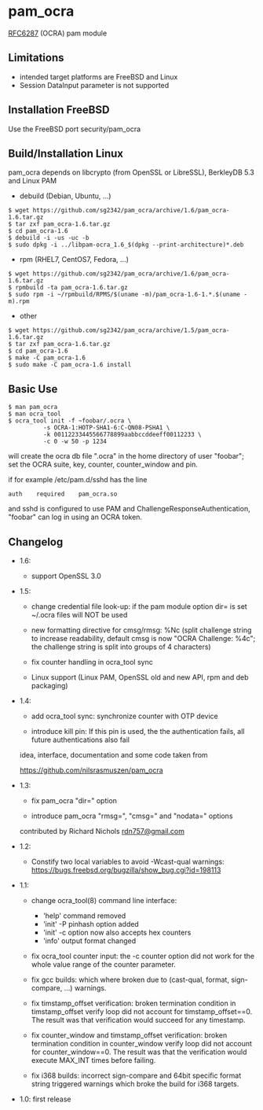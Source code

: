 pam_ocra
=======

[RFC6287](http://tools.ietf.org/html/rfc6287) (OCRA) pam module

Limitations
-----------

  - intended target platforms are FreeBSD and Linux
  - Session DataInput parameter is not supported

Installation FreeBSD
----------------

Use the FreeBSD port security/pam_ocra

Build/Installation Linux
----------------

pam_ocra depends on libcrypto (from OpenSSL or LibreSSL), BerkleyDB 5.3
and Linux PAM


- debuild (Debian, Ubuntu, ...)

```
$ wget https://github.com/sg2342/pam_ocra/archive/1.6/pam_ocra-1.6.tar.gz
$ tar zxf pam_ocra-1.6.tar.gz
$ cd pam_ocra-1.6
$ debuild -i -us -uc -b
$ sudo dpkg -i ../libpam-ocra_1.6_$(dpkg --print-architecture)*.deb
```

- rpm (RHEL7, CentOS7, Fedora, ...)

```
$ wget https://github.com/sg2342/pam_ocra/archive/1.6/pam_ocra-1.6.tar.gz
$ rpmbuild -ta pam_ocra-1.6.tar.gz
$ sudo rpm -i ~/rpmbuild/RPMS/$(uname -m)/pam_ocra-1.6-1.*.$(uname -m).rpm
```

- other

```
$ wget https://github.com/sg2342/pam_ocra/archive/1.5/pam_ocra-1.6.tar.gz
$ tar zxf pam_ocra-1.6.tar.gz
$ cd pam_ocra-1.6
$ make -C pam_ocra-1.6
$ sudo make -C pam_ocra-1.6 install
```

Basic Use
--------------

    $ man pam_ocra
    $ man ocra_tool
    $ ocra_tool init -f ~foobar/.ocra \
              -s OCRA-1:HOTP-SHA1-6:C-QN08-PSHA1 \
              -k 00112233445566778899aabbccddeeff00112233 \
              -c 0 -w 50 -p 1234

will create the ocra db file ".ocra" in the home directory of user "foobar";
set the OCRA suite, key, counter, counter_window and pin.

if for example /etc/pam.d/sshd has the line

    auth    required    pam_ocra.so

and sshd is configured to use PAM and ChallengeResponseAuthentication, "foobar"
can log in using an OCRA token.

Changelog
---------
- 1.6:

  * support OpenSSL 3.0

- 1.5:

  * change credential file look-up:
    if the pam module option dir= is set ~/.ocra files will NOT be used

  * new formatting directive for cmsg/rmsg: %Nc (split challenge string
    to increase readability, default cmsg is now "OCRA Challenge: %4c";
    the challenge string is split into groups of 4 characters)

  * fix counter handling in ocra_tool sync

  * Linux support (Linux PAM, OpenSSL old and new API, rpm and deb packaging)

- 1.4:

  * add ocra_tool sync: synchronize counter with OTP device

  * introduce kill pin: If this pin is used, the the authentication fails, all
    future authentications also fail

  idea, interface, documentation and some code taken from

  https://github.com/nilsrasmuszen/pam_ocra

- 1.3:

  * fix pam_ocra "dir=" option

  * introduce pam_ocra "rmsg=", "cmsg=" and "nodata=" options

  contributed by Richard Nichols <rdn757@gmail.com>

- 1.2:

  * Constify two local variables to avoid -Wcast-qual warnings:
    https://bugs.freebsd.org/bugzilla/show_bug.cgi?id=198113

- 1.1:

  * change ocra_tool(8) command line interface:
    - 'help' command removed
    - 'init' -P pinhash option added
    - 'init' -c option now also accepts hex counters
    - 'info' output format changed

  * fix ocra_tool counter input:
    the -c counter option did not work for the whole value range of the counter
    parameter.

  * fix gcc builds:
    which where broken due to (cast-qual, format, sign-compare, ...) warnings.

  * fix timstamp_offset verification:
    broken termination condition in timstamp_offset verify loop did not
    account for timstamp_offset==0. The result was that verification would
    succeed for any timestamp.

  * fix counter_window and timstamp_offset verification:
    broken termination condition in counter_window verify loop did not
    account for counter_window==0. The result was that the verification
    would execute MAX_INT times before failing.

  * fix i368 builds:
    incorrect sign-compare and 64bit specific format string triggered warnings
    which broke the build for i368 targets.

- 1.0: first release
